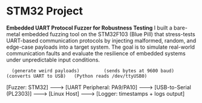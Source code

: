 # STM32 Project
**Embedded UART Protocol Fuzzer for Robustness Testing**
I built a bare-metal embedded fuzzing tool on the STM32F103 (Blue Pill) that stress-tests UART-based communication protocols by injecting malformed, random, and edge-case payloads into a target system. The goal is to simulate real-world communication faults and evaluate the resilience of embedded systems under unpredictable input conditions.

      (generate weird payloads)         (sends bytes at 9600 baud)         (converts UART to USB)   (Python reads /dev/ttyUSB0)
[Fuzzer: STM32] ---> [UART Peripheral: PA9/PA10] ---> [USB-to-Serial (PL2303)] ---> [Linux Host] ---> [Logger: timestamps + logs output]
